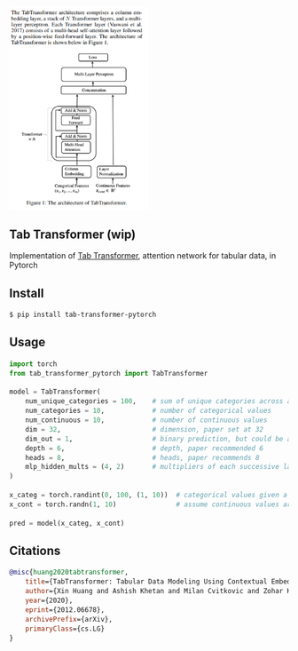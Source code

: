 <img src="./tab.png" width="250px"></img>

## Tab Transformer (wip)

Implementation of <a href="https://arxiv.org/abs/2012.06678">Tab Transformer</a>, attention network for tabular data, in Pytorch

## Install

```bash
$ pip install tab-transformer-pytorch
```

## Usage

```python
import torch
from tab_transformer_pytorch import TabTransformer

model = TabTransformer(
    num_unique_categories = 100,    # sum of unique categories across all categories
    num_categories = 10,            # number of categorical values
    num_continuous = 10,            # number of continuous values
    dim = 32,                       # dimension, paper set at 32
    dim_out = 1,                    # binary prediction, but could be anything
    depth = 6,                      # depth, paper recommended 6
    heads = 8,                      # heads, paper recommends 8
    mlp_hidden_mults = (4, 2)       # multipliers of each successive layer of the final feedforward to logit
)

x_categ = torch.randint(0, 100, (1, 10))  # categorical values given a unique id across all categories
x_cont = torch.randn(1, 10)               # assume continuous values are already normalized individually

pred = model(x_categ, x_cont)
```
## Citations

```bibtex
@misc{huang2020tabtransformer,
    title={TabTransformer: Tabular Data Modeling Using Contextual Embeddings}, 
    author={Xin Huang and Ashish Khetan and Milan Cvitkovic and Zohar Karnin},
    year={2020},
    eprint={2012.06678},
    archivePrefix={arXiv},
    primaryClass={cs.LG}
}
```
